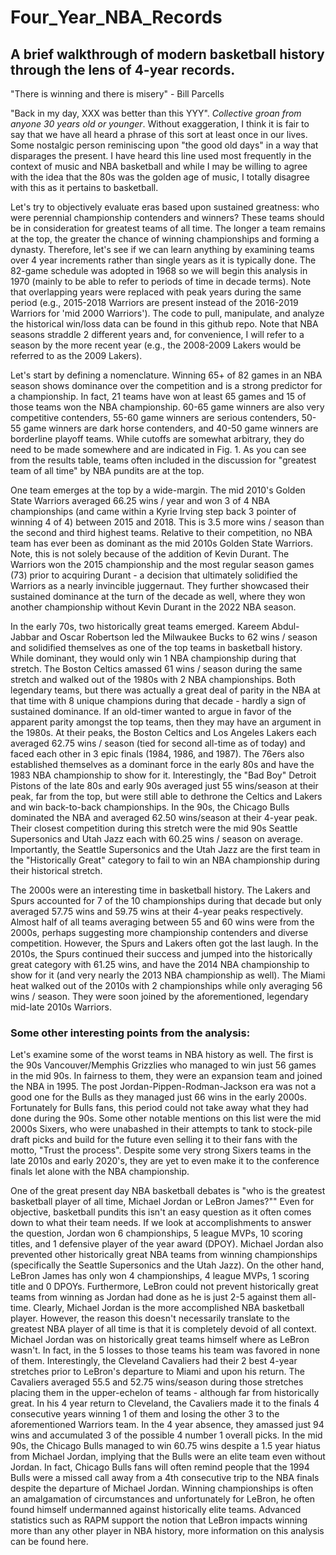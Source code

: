 # Four_Year_NBA_Records

## **A brief walkthrough of modern basketball history through the lens of 4-year records.**

"There is winning and there is misery" - Bill Parcells

"Back in my day, XXX was better than this YYY". *Collective groan from anyone 30 years old or younger*. Without exaggeration, I think it is fair to say that we have all heard a phrase of this sort at least once in our lives. Some nostalgic person reminiscing upon "the good old days" in a way that disparages the present. I have heard this line used most frequently in the context of music and NBA basketball and while I may be willing to agree with the idea that the 80s was the golden age of music, I totally disagree with this as it pertains to basketball.

Let's try to objectively evaluate eras based upon sustained greatness: who were perennial championship contenders and winners? These teams should be in consideration for greatest teams of all time. The longer a team remains at the top, the greater the chance of winning championships and forming a dynasty. Therefore, let's see if we can learn anything by examining teams over 4 year increments rather than single years as it is typically done. The 82-game schedule was adopted in 1968 so we will begin this analysis in 1970 (mainly to be able to refer to periods of time in decade terms). Note that overlapping years were replaced with peak years during the same period (e.g., 2015-2018 Warriors are present instead of the 2016-2019 Warriors for 'mid 2000 Warriors'). The code to pull, manipulate, and analyze the historical win/loss data can be found in this github repo. Note that NBA seasons straddle 2 different years and, for convenience, I will refer to a season by the more recent year (e.g., the 2008-2009 Lakers would be referred to as the 2009 Lakers). 

Let's start by defining a nomenclature. Winning 65+ of 82 games in an NBA season shows dominance over the competition and is a strong predictor for a championship. In fact, 21 teams have won at least 65 games and 15 of those teams won the NBA championship. 60-65 game winners are also very competitive contenders, 55-60 game winners are serious contenders, 50-55 game winners are dark horse contenders, and 40-50 game winners are borderline playoff teams.  While cutoffs are somewhat arbitrary, they do need to be made somewhere and are indicated in Fig. 1. As you can see from the results table, teams often included in the discussion for "greatest team of all time" by NBA pundits are at the top. 

One team emerges at the top by a wide-margin. The mid 2010's Golden State Warriors averaged 66.25 wins / year and won 3 of 4 NBA championships (and came within a Kyrie Irving step back 3 pointer of winning 4 of 4) between 2015 and 2018. This is 3.5 more wins / season than the second and third highest teams. Relative to their competition, no NBA team has ever been as dominant as the mid 2010s Golden State Warriors. Note, this is not solely because of the addition of Kevin Durant. The Warriors won the 2015 championship and the most regular season games (73) prior to acquiring Durant - a decision that ultimately solidified the Warriors as a nearly invincible juggernaut. They further showcased their sustained dominance at the turn of the decade as well, where they won another championship without Kevin Durant in the 2022 NBA season. 

In the early 70s, two historically great teams emerged. Kareem Abdul-Jabbar and Oscar Robertson led the Milwaukee Bucks to 62 wins / season and solidified themselves as one of the top teams in basketball history. While dominant, they would only win 1 NBA championship during that stretch. The Boston Celtics amassed 61 wins / season during the same stretch and walked out of the 1980s with 2 NBA championships. Both legendary teams, but there was actually a great deal of parity in the NBA at that time with 8 unique champions during that decade - hardly a sign of sustained dominance. If an old-timer wanted to argue in favor of the apparent parity amongst the top teams, then they may have an argument in the 1980s. At their peaks, the Boston Celtics and Los Angeles Lakers each averaged 62.75 wins / season (tied for second all-time as of today) and faced each other in 3 epic finals (1984, 1986, and 1987). The 76ers also established themselves as a dominant force in the early 80s and have the 1983 NBA championship to show for it. Interestingly, the "Bad Boy" Detroit Pistons of the late 80s and early 90s averaged just 55 wins/season at their peak, far from the top, but were still able to dethrone the Celtics and Lakers and win back-to-back championships. In the 90s, the Chicago Bulls dominated the NBA and averaged 62.50 wins/season at their 4-year peak. Their closest competition during this stretch were the mid 90s Seattle Supersonics and Utah Jazz each with 60.25 wins / season on average. Importantly, the Seattle Supersonics and the Utah Jazz are the first team in the "Historically Great" category to fail to win an NBA championship during their historical stretch. 

The 2000s were an interesting time in basketball history. The Lakers and Spurs accounted for 7 of the 10 championships during that decade but only averaged 57.75 wins and 59.75 wins at their 4-year peaks respectively. Almost half of all teams averaging between 55 and 60 wins were from the 2000s, perhaps suggesting more championship contenders and diverse competition. However, the Spurs and Lakers often got the last laugh. In the 2010s, the Spurs continued their success and jumped into the historically great category with 61.25 wins, and have the 2014 NBA championship to show for it (and very nearly the 2013 NBA championship as well). The Miami heat walked out of the 2010s with 2 championships while only averaging 56 wins / season. They were soon joined by the aforementioned, legendary mid-late 2010s Warriors. 

### **Some other interesting points from the analysis:**

Let's examine some of the worst teams in NBA history as well. The first is the 90s Vancouver/Memphis Grizzlies who managed to win just 56 games in the mid 90s. In fairness to them, they were an expansion team and joined the NBA in 1995. The post Jordan-Pippen-Rodman-Jackson era was not a good one for the Bulls as they managed just 66 wins in the early 2000s. Fortunately for Bulls fans, this period could not take away what they had done during the 90s. Some other notable mentions on this list were the mid 2000s Sixers, who were unabashed in their attempts to tank to stock-pile draft picks and build for the future even selling it to their fans with the motto, "Trust the process". Despite some very strong Sixers teams in the late 2010s and early 2020's, they are yet to even make it to the conference finals let alone with the NBA championship. 

One of the great present day NBA basketball debates is "who is the greatest basketball player of all time, Michael Jordan or LeBron James?"" Even for objective, basketball pundits this isn't an easy question as it often comes down to what their team needs. If we look at accomplishments to answer the question, Jordan won 6 championships, 5 league MVPs, 10 scoring titles, and 1 defensive player of the year award (DPOY). Michael Jordan also prevented other historically great NBA teams from winning championships (specifically the Seattle Supersonics and the Utah Jazz). On the other hand, LeBron James has only won 4 championships, 4 league MVPs, 1 scoring title and 0 DPOYs. Furthermore, LeBron could not prevent historically great teams from winning as Jordan had done as he is just 2-5 against them all-time. Clearly, Michael Jordan is the more accomplished NBA basketball player. However, the reason this doesn't necessarily translate to the greatest NBA player of all time is that it is completely devoid of all context. Michael Jordan was on historically great teams himself where as LeBron wasn't. In fact, in the 5 losses to those teams his team was favored in none of them. Interestingly, the Cleveland Cavaliers had their 2 best 4-year stretches prior to LeBron's departure to Miami and upon his return. The Cavaliers averaged 55.5 and 52.75 wins/season during those stretches placing them in the upper-echelon of teams - although far from historically great. In his 4 year return to Cleveland, the Cavaliers made it to the finals 4 consecutive years winning 1 of them and losing the other 3 to the aforementioned Warriors team. In the 4 year absence, they amassed just 94 wins and accumulated 3 of the possible 4 number 1 overall picks. In the mid 90s, the Chicago Bulls managed to win 60.75 wins despite a 1.5 year hiatus from Michael Jordan, implying that the Bulls were an elite team even without Jordan. In fact, Chicago Bulls fans will often remind people that the 1994 Bulls were a missed call away from a 4th consecutive trip to the NBA finals despite the departure of Michael Jordan. Winning championships is often an amalgamation of circumstances and unfortunately for LeBron, he often found himself undermanned against historically elite teams. Advanced statistics such as RAPM support the notion that LeBron impacts winning more than any other player in NBA history, more information on this analysis can be found here. 




